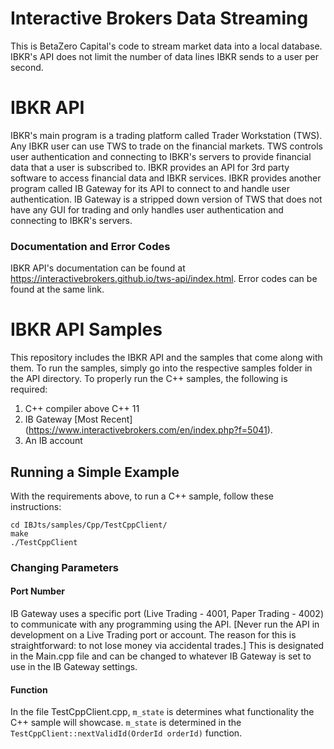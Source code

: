 # Interactive Brokers Data Streaming
This is BetaZero Capital's code to stream market data into a local database. IBKR's API does not limit the number of data lines IBKR sends to a user per second.

# IBKR API
IBKR's main program is a trading platform called Trader Workstation (TWS). Any IBKR user can use TWS to trade on the financial markets. TWS controls user authentication and connecting to IBKR's servers to provide financial data that a user is subscribed to. IBKR provides an API for 3rd party software to access financial data and IBKR services. IBKR provides another program called IB Gateway for its API to connect to and handle user authentication. IB Gateway is a stripped down version of TWS that does not have any GUI for trading and only handles user authentication and connecting to IBKR's servers.
### Documentation and Error Codes
IBKR API's documentation can be found at https://interactivebrokers.github.io/tws-api/index.html. Error codes can be found at the same link.

# IBKR API Samples
This repository includes the IBKR API and the samples that come along with them. To run the samples, simply go into the respective samples folder in the API directory. To properly run the C++ samples, the following is required:
1. C++ compiler above C++ 11
2. IB Gateway [Most Recent] (https://www.interactivebrokers.com/en/index.php?f=5041).
3. An IB account

## Running a Simple Example
With the requirements above, to run a C++ sample, follow these instructions:
```
cd IBJts/samples/Cpp/TestCppClient/
make
./TestCppClient
```
### Changing Parameters
#### Port Number
IB Gateway uses a specific port (Live Trading - 4001, Paper Trading - 4002) to communicate with any programming using the API. [Never run the API in development on a Live Trading port or account. The reason for this is straightforward: to not lose money via accidental trades.] This is designated in the Main.cpp file and can be changed to whatever IB Gateway is set to use in the IB Gateway settings.

#### Function
In the file TestCppClient.cpp, `m_state` is determines what functionality the C++ sample will showcase. `m_state` is determined in the `TestCppClient::nextValidId(OrderId orderId)` function.
